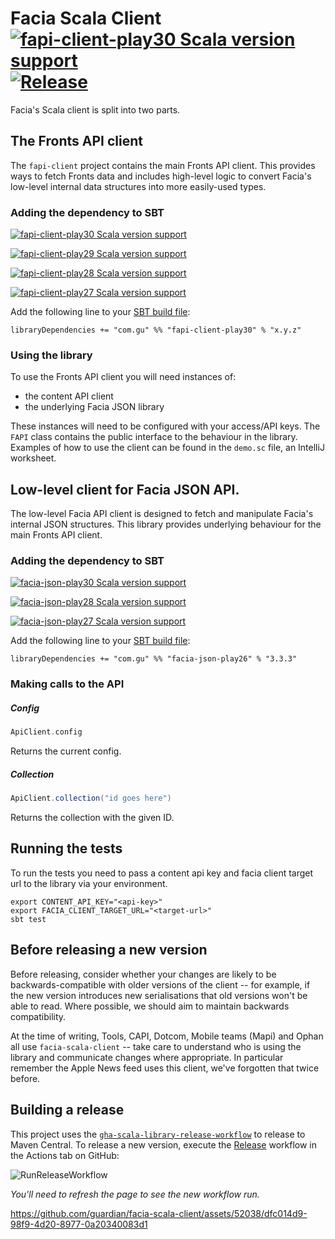 Facia Scala Client [![fapi-client-play30 Scala version support](https://index.scala-lang.org/guardian/facia-scala-client/fapi-client-play30/latest-by-scala-version.svg)](https://index.scala-lang.org/guardian/facia-scala-client/fapi-client-play30) [![Release](https://github.com/guardian/facia-scala-client/actions/workflows/release.yml/badge.svg)](https://github.com/guardian/facia-scala-client/actions/workflows/release.yml)
==================

Facia's Scala client is split into two parts.

## The Fronts API client

The `fapi-client` project contains the main Fronts API client. This provides ways to fetch Fronts
data and includes high-level logic to convert Facia's low-level internal data structures into more
easily-used types.

### Adding the dependency to SBT

[![fapi-client-play30 Scala version support](https://index.scala-lang.org/guardian/facia-scala-client/fapi-client-play30/latest-by-scala-version.svg)](https://index.scala-lang.org/guardian/facia-scala-client/fapi-client-play30)

[![fapi-client-play29 Scala version support](https://index.scala-lang.org/guardian/facia-scala-client/fapi-client-play29/latest-by-scala-version.svg)](https://index.scala-lang.org/guardian/facia-scala-client/fapi-client-play29)

[![fapi-client-play28 Scala version support](https://index.scala-lang.org/guardian/facia-scala-client/fapi-client-play28/latest-by-scala-version.svg)](https://index.scala-lang.org/guardian/facia-scala-client/fapi-client-play28)

[![fapi-client-play27 Scala version support](https://index.scala-lang.org/guardian/facia-scala-client/fapi-client-play27/latest-by-scala-version.svg)](https://index.scala-lang.org/guardian/facia-scala-client/fapi-client-play27)

Add the following line to your [SBT build file](https://www.scala-sbt.org/1.0/docs/Basic-Def.html):

    libraryDependencies += "com.gu" %% "fapi-client-play30" % "x.y.z"

### Using the library

To use the Fronts API client you will need instances of:

* the content API client
* the underlying Facia JSON library

These instances will need to be configured with your access/API keys. The `FAPI` class contains
the public interface to the behaviour in the library. Examples of how to use the client can be
found in the `demo.sc` file, an IntelliJ worksheet.

## Low-level client for Facia JSON API.

The low-level Facia API client is designed to fetch and manipulate Facia's internal JSON structures.
This library provides underlying behaviour for the main Fronts API client.

### Adding the dependency to SBT

[![facia-json-play30 Scala version support](https://index.scala-lang.org/guardian/facia-scala-client/facia-json-play30/latest-by-scala-version.svg)](https://index.scala-lang.org/guardian/facia-scala-client/facia-json-play30)

[![facia-json-play28 Scala version support](https://index.scala-lang.org/guardian/facia-scala-client/facia-json-play28/latest-by-scala-version.svg)](https://index.scala-lang.org/guardian/facia-scala-client/facia-json-play28)

[![facia-json-play27 Scala version support](https://index.scala-lang.org/guardian/facia-scala-client/facia-json-play27/latest-by-scala-version.svg)](https://index.scala-lang.org/guardian/facia-scala-client/facia-json-play27)

Add the following line to your [SBT build file](https://www.scala-sbt.org/1.0/docs/Basic-Def.html):

    libraryDependencies += "com.gu" %% "facia-json-play26" % "3.3.3"

### Making calls to the API

##### Config

```scala
ApiClient.config
```

Returns the current config.

##### Collection

```scala
ApiClient.collection("id goes here")
```

Returns the collection with the given ID.

## Running the tests

To run the tests you need to pass a content api key and facia client target url to the library via your environment.

    export CONTENT_API_KEY="<api-key>"
    export FACIA_CLIENT_TARGET_URL="<target-url>"
    sbt test

## Before releasing a new version

Before releasing, consider whether your changes are likely to be backwards-compatible with older versions of the client -- for example, if the new version introduces new serialisations that old versions won't be able to read. Where possible, we should aim to maintain backwards compatibility.

At the time of writing, Tools, CAPI, Dotcom, Mobile teams (Mapi) and Ophan all use `facia-scala-client` -- take care to understand who is using the library and communicate changes where appropriate. In particular remember the Apple News feed uses this client, we've forgotten that twice before.

## Building a release

This project uses the [`gha-scala-library-release-workflow`](https://github.com/guardian/gha-scala-library-release-workflow)
to release to Maven Central. To release a new version, execute the
[Release](https://github.com/guardian/facia-scala-client/actions/workflows/release.yml)
workflow in the Actions tab on GitHub:

![RunReleaseWorkflow](https://github.com/guardian/facia-scala-client/assets/52038/23920a58-80c6-4e6d-b5bc-6f58bf78f41d)

_You'll need to refresh the page to see the new workflow run._

https://github.com/guardian/facia-scala-client/assets/52038/dfc014d9-98f9-4d20-8977-0a20340083d1
